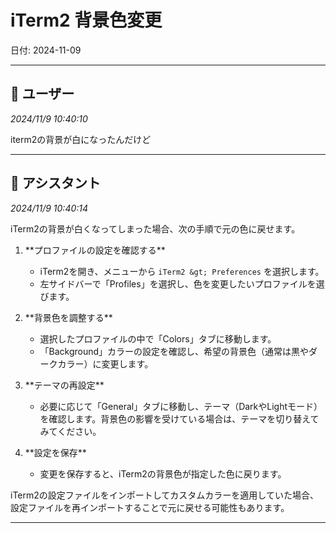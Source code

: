 # iTerm2 背景色変更

日付: 2024-11-09

---

## 👤 ユーザー
*2024/11/9 10:40:10*

iterm2の背景が白になったんだけど

---

## 🤖 アシスタント
*2024/11/9 10:40:14*

iTerm2の背景が白くなってしまった場合、次の手順で元の色に戻せます。

1. \*\*プロファイルの設定を確認する\*\*  
   - iTerm2を開き、メニューから `iTerm2 &gt; Preferences` を選択します。
   - 左サイドバーで「Profiles」を選択し、色を変更したいプロファイルを選びます。
   
2. \*\*背景色を調整する\*\*  
   - 選択したプロファイルの中で「Colors」タブに移動します。
   - 「Background」カラーの設定を確認し、希望の背景色（通常は黒やダークカラー）に変更します。

3. \*\*テーマの再設定\*\*  
   - 必要に応じて「General」タブに移動し、テーマ（DarkやLightモード）を確認します。背景色の影響を受けている場合は、テーマを切り替えてみてください。

4. \*\*設定を保存\*\*  
   - 変更を保存すると、iTerm2の背景色が指定した色に戻ります。

iTerm2の設定ファイルをインポートしてカスタムカラーを適用していた場合、設定ファイルを再インポートすることで元に戻せる可能性もあります。

---
